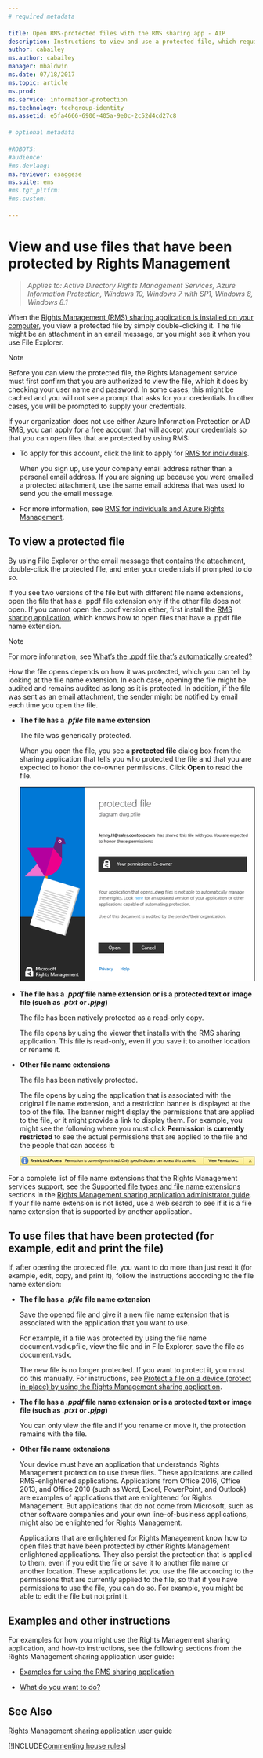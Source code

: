 ```yaml
---
# required metadata

title: Open RMS-protected files with the RMS sharing app - AIP
description: Instructions to view and use a protected file, which requires you to have the Rights Management (RMS) sharing application installed.
author: cabailey
ms.author: cabailey
manager: mbaldwin
ms.date: 07/18/2017
ms.topic: article
ms.prod:
ms.service: information-protection
ms.technology: techgroup-identity
ms.assetid: e5fa4666-6906-405a-9e0c-2c52d4cd27c8

# optional metadata

#ROBOTS:
#audience:
#ms.devlang:
ms.reviewer: esaggese
ms.suite: ems
#ms.tgt_pltfrm:
#ms.custom:

---
```


# View and use files that have been protected by Rights Management

>*Applies to: Active Directory Rights Management Services, Azure Information Protection, Windows 10, Windows 7 with SP1, Windows 8, Windows 8.1*

When the [Rights Management (RMS) sharing application is installed on your computer](install-sharing-app.md), you view a protected file by simply double-clicking it. The file might be an attachment in an email message, or you might see it when you use File Explorer.

> [!NOTE]
> Before you can view the protected file, the Rights Management service must first confirm that you are authorized to view the file, which it does by checking your user name and password. In some cases, this might be cached and you will not see a prompt that asks for your credentials. In other cases, you will be prompted to supply your credentials.
>
> If your organization does not use either Azure Information Protection or AD RMS, you can apply for a free account that will accept your credentials so that you can open files that are protected by using RMS:
>
> -   To apply for this account, click the link to apply for [RMS for individuals](http://go.microsoft.com/fwlink/?LinkId=309469).
>
>     When you sign up, use your company email address rather than a personal email address. If you are signing up because you were emailed a protected attachment, use the same email address that was used to send you the email message.
> -   For more information, see [RMS for individuals and Azure Rights Management](../understand-explore/rms-for-individuals.md).

## To view a protected file
By using File Explorer or the email message that contains the attachment, double-click the protected file, and enter your credentials if prompted to do so.

If you see two versions of the file but with different file name extensions, open the file that has a .ppdf file extension only if the other file does not open. If you cannot open the .ppdf version either, first install the [RMS sharing application](install-sharing-app.md), which knows how to open files that have a .ppdf file name extension.

> [!NOTE]
> For more information, see [What’s the .ppdf file that’s automatically created?](sharing-app-dialog-box.md#whats-the-ppdf-file-thats-automatically-created)

How the file opens depends on how it was protected, which you can tell by looking at the file name extension. In each case, opening the file might be audited and remains audited as long as it is protected. In addition, if the file was sent as an email attachment, the sender might be notified by email each time you open the file.

- **The file has a *.pfile* file name extension**

    The file was generically protected.

    When you open the file, you see a **protected file** dialog box from the sharing application that tells you who protected the file and that you are expected to honor the co-owner permissions. Click **Open** to read the file.

    ![Dialog box for a pfile shared by email when using the RMS sharing application](../media/ADRMS_MSRMSApp_PfilePermission.png)

- **The file has a *.ppdf* file name extension or is a protected text or image file (such as *.ptxt* or *.pjpg*)**

    The file has been natively protected as a read-only copy.

    The file opens by using the viewer that installs with the RMS sharing application. This file is read-only, even if you save it to another location or rename it.

- **Other file name extensions**

    The file has been natively protected.

    The file opens by using the application that is associated with the original file name extension, and a restriction banner is displayed at the top of the file. The banner might display the permissions that are applied to the file, or it might provide a link to display them. For example, you might see the following where you must click **Permission is currently restricted** to see the actual permissions that are applied to the file and the people that can access it:

    ![Restricted access banner when file is protected](../media/ADRMS_MSRMSApp_RestrictedAccess.png)



For a complete list of file name extensions that the Rights Management services support, see the [Supported file types and file name extensions](sharing-app-admin-guide-technical.md#supported-file-types-and-file-name-extensions) sections in the [Rights Management sharing application administrator guide](sharing-app-admin-guide.md). If your file name extension is not listed, use a web search to see if it is a file name extension that is supported by another application.

## To use files that have been protected (for example, edit and print the file)
If, after opening the protected file, you want to do more than just read it (for example, edit, copy, and print it), follow the instructions according to the file name extension:

- **The file has a *.pfile* file name extension**

    Save the opened file and give it a new file name extension that is associated with the application that you want to use.

    For example, if a file was protected by using the file name document.vsdx.pfile, view the file and in File Explorer, save the file as document.vsdx.

    The new file is no longer protected. If you want to protect it, you must do this manually. For instructions, see [Protect a file on a device (protect in-place) by using the Rights Management sharing application](sharing-app-protect-in-place.md).

- **The file has a *.ppdf* file name extension or is a protected text or image file (such as *.ptxt* or *.pjpg*)**

    You can only view the file and if you rename or move it, the protection remains with the file.

- **Other file name extensions**

    Your device must have an application that understands Rights Management protection to use these files. These applications are called RMS-enlightened applications. Applications from Office 2016, Office 2013, and Office 2010 (such as Word, Excel, PowerPoint, and Outlook) are examples of applications that are enlightened for Rights Management. But applications that do not come from Microsoft, such as other software companies and your own line-of-business applications, might also be enlightened for Rights Management.

    Applications that are enlightened for Rights Management know how to open files that have been protected by other Rights Management enlightened applications. They also persist the protection that is applied to them, even if you edit the file or save it to another file name or another location. These applications let you use the file according to the permissions that are currently applied to the file, so that if you have permissions to use the file, you can do so. For example, you might be able to edit the file but not print it.


## Examples and other instructions
For examples for how you might use the Rights Management sharing application, and how-to instructions, see the following sections from the Rights Management sharing application user guide:

-   [Examples for using the RMS sharing application](sharing-app-user-guide.md#examples-for-using-the-rms-sharing-application)

-   [What do you want to do?](sharing-app-user-guide.md#what-do-you-want-to-do)

## See Also
[Rights Management sharing application user guide](sharing-app-user-guide.md)

[!INCLUDE[Commenting house rules](../includes/houserules.md)]